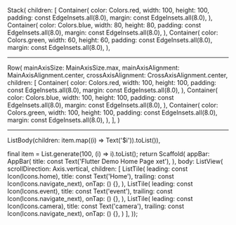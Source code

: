 Stack(
children: <Widget>[
Container(
color: Colors.red,
width: 100,
height: 100,
padding: const EdgeInsets.all(8.0),
margin: const EdgeInsets.all(8.0),
),
Container(
color: Colors.blue,
width: 80,
height: 80,
padding: const EdgeInsets.all(8.0),
margin: const EdgeInsets.all(8.0),
),
Container(
color: Colors.green,
width: 60,
height: 60,
padding: const EdgeInsets.all(8.0),
margin: const EdgeInsets.all(8.0),
),

---

Row(
mainAxisSize: MainAxisSize.max,
mainAxisAlignment: MainAxisAlignment.center,
crossAxisAlignment: CrossAxisAlignment.center,
children: <Widget>[
Container(
color: Colors.red,
width: 100,
height: 100,
padding: const EdgeInsets.all(8.0),
margin: const EdgeInsets.all(8.0),
),
Container(
color: Colors.blue,
width: 100,
height: 100,
padding: const EdgeInsets.all(8.0),
margin: const EdgeInsets.all(8.0),
),
Container(
color: Colors.green,
width: 100,
height: 100,
padding: const EdgeInsets.all(8.0),
margin: const EdgeInsets.all(8.0),
),
],
)

---

ListBody(children: item.map((i) => Text('$i')).toList()),


 final item = List.generate(100, (i) => i).toList();
    return Scaffold(
        appBar: AppBar(
          title: const Text('Flutter Demo Home Page xet'),
        ),
        body: ListView(
          scrollDirection: Axis.vertical,
          children: <Widget>[
            ListTile(
              leading: const Icon(Icons.home),
              title: const Text('Home'),
              trailing: const Icon(Icons.navigate_next),
              onTap: () {},
            ),
            ListTile(
              leading: const Icon(Icons.event),
              title: const Text('event'),
              trailing: const Icon(Icons.navigate_next),
              onTap: () {},
            ),
            ListTile(
              leading: const Icon(Icons.camera),
              title: const Text('camera'),
              trailing: const Icon(Icons.navigate_next),
              onTap: () {},
            )
          ],
        ));
        